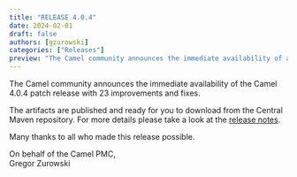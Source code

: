```yaml
---
title: "RELEASE 4.0.4"
date: 2024-02-01
draft: false
authors: [gzurowski]
categories: ["Releases"]
preview: "The Camel community announces the immediate availability of a the new Camel 4.0.4 patch release"
---
```


The Camel community announces the immediate availability of the Camel 4.0.4 patch release with 23 improvements and fixes.

The artifacts are published and ready for you to download from the Central Maven repository. For more details please take a look at the [release notes](/releases/release-4.0.4/).

Many thanks to all who made this release possible.

On behalf of the Camel PMC,  
Gregor Zurowski
